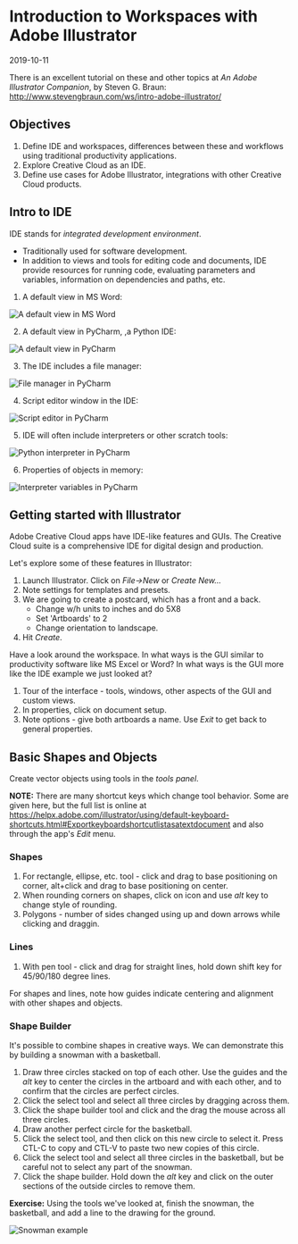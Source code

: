 # Introduction to Workspaces with Adobe Illustrator

2019-10-11

There is an excellent tutorial on these and other topics at _An Adobe Illustrator Companion_, by Steven G. Braun: <http://www.stevengbraun.com/ws/intro-adobe-illustrator/>

## Objectives

1. Define IDE and workspaces, differences between these and workflows using traditional productivity applications.
2. Explore Creative Cloud as an IDE.
3. Define use cases for Adobe Illustrator, integrations with other Creative Cloud products.

## Intro to IDE

IDE stands for _integrated development environment_.

* Traditionally used for software development.
* In addition to views and tools for editing code and documents, IDE provide resources for running code, evaluating parameters and variables, information on dependencies and paths, etc.

1. A default view in MS Word:

![A default view in MS Word](./python-ide/images/mswd.png)

2. A default view in PyCharm, ,a Python IDE:

![A default view in PyCharm](./python-ide/images/ide1.png)

3. The IDE includes a file manager:

![File manager in PyCharm](./python-ide/images/ide2.png)

4. Script editor window in the IDE:

![Script editor in PyCharm](./python-ide/images/ide3.png)

5. IDE will often include interpreters or other scratch tools:

![Python interpreter in PyCharm](./python-ide/images/ide4.png)

6. Properties of objects in memory:

![Interpreter variables in PyCharm](./python-ide/images/ide5.png)

## Getting started with Illustrator

Adobe Creative Cloud apps have IDE-like features and GUIs. The Creative Cloud suite is a comprehensive IDE for digital design and production.

Let's explore some of these features in Illustrator:

1. Launch Illustrator. Click on _File->New_ or _Create New..._
2. Note settings for templates and presets.
3. We are going to create a postcard, which has a front and a back.
   * Change w/h units to inches and do 5X8
   * Set 'Artboards' to 2
   * Change orientation to landscape.
4. Hit _Create_.

Have a look around the workspace. In what ways is the GUI similar to productivity software like MS Excel or Word? In what ways is the GUI more like the IDE example we just looked at?

1. Tour of the interface - tools, windows, other aspects of the GUI and custom views.
2. In properties, click on document setup.
3. Note options - give both artboards a name. Use _Exit_ to get back to general properties.

## Basic Shapes and Objects

Create vector objects using tools in the _tools panel_.

**NOTE:** There are many shortcut keys which change tool behavior. Some are given here, but the full list is online at <https://helpx.adobe.com/illustrator/using/default-keyboard-shortcuts.html#Exportkeyboardshortcutlistasatextdocument> and also through the app's _Edit_ menu.

### Shapes

1. For rectangle, ellipse, etc. tool - click and drag to base positioning on corner, alt+click and drag to base positioning on center.
2. When rounding corners on shapes, click on icon and use _alt_ key to change style of rounding.
3. Polygons - number of sides changed using up and down arrows while clicking and draggin.

### Lines

1. With pen tool - click and drag for straight lines, hold down shift key for 45/90/180 degree lines.

For shapes and lines, note how guides indicate centering and alignment with other shapes and objects.

### Shape Builder

It's possible to combine shapes in creative ways. We can demonstrate this by building a snowman with a basketball.

1. Draw three circles stacked on top of each other. Use the guides and the _alt_ key to center the circles in the artboard and with each other, and to confirm that the circles are perfect circles.
2. Click the select tool and select all three circles by dragging across them.
3. Click the shape builder tool and click and the drag the mouse across all three circles.
4. Draw another perfect circle for the basketball.
5. Click the select tool, and then click on this new circle to select it. Press CTL-C to copy and CTL-V to paste two new copies of this circle.
6. Click the select tool and select all three circles in the basketball, but be careful not to select any part of the snowman.
7. Click the shape builder. Hold down the _alt_ key and click on the outer sections of the outside circles to remove them.

**Exercise:** Using the tools we've looked at, finish the snowman, the basketball, and add a line to the drawing for the ground.

![Snowman example](./images/illustrator-1-snowman.png)
